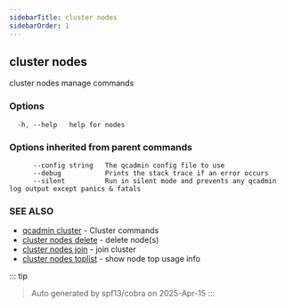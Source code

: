```yaml
---
sidebarTitle: cluster nodes
sidebarOrder: 1
---
```


## cluster nodes<Badge type="tip" text="20250211" />

cluster nodes manage commands

### Options

```
  -h, --help   help for nodes
```

### Options inherited from parent commands

```
      --config string   The qcadmin config file to use
      --debug           Prints the stack trace if an error occurs
      --silent          Run in silent mode and prevents any qcadmin log output except panics & fatals
```

### SEE ALSO

* [qcadmin cluster](cluster.md)	 - Cluster commands
* [cluster nodes delete](cluster_nodes_delete.md)	 - delete node(s)
* [cluster nodes join](cluster_nodes_join.md)	 - join cluster
* [cluster nodes toplist](cluster_nodes_toplist.md)	 - show node top usage info

::: tip
>Auto generated by spf13/cobra on 2025-Apr-15
:::